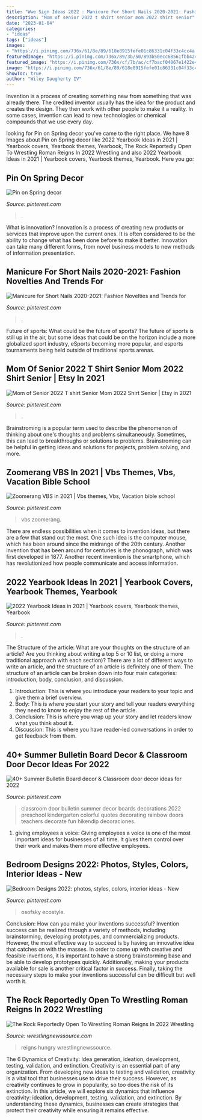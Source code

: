 ```yaml
---
title: "Wwe Sign Ideas 2022 : Manicure For Short Nails 2020-2021: Fashion Novelties And Trends For"
description: "Mom of senior 2022 t shirt senior mom 2022 shirt senior"
date: "2023-01-04"
categories:
- "ideas"
tags: ["ideas"]
images:
- "https://i.pinimg.com/736x/61/8e/89/618e8915fefe01c86331c04f33c4cc4a.jpg"
featuredImage: "https://i.pinimg.com/736x/89/3b/50/893b50ecc68561fbb424517f97376c11.jpg"
featured_image: "https://i.pinimg.com/736x/cf/7b/ac/cf7bacf04067e1422e4ad8441187364e.jpg"
image: "https://i.pinimg.com/736x/61/8e/89/618e8915fefe01c86331c04f33c4cc4a.jpg"
ShowToc: true
author: "Wiley Daugherty IV"
---
```



Invention is a process of creating something new from something that was already there. The credited inventor usually has the idea for the product and creates the design. They then work with other people to make it a reality. In some cases, invention can lead to new technologies or chemical compounds that we use every day.

	

		
looking for Pin on Spring decor you've came to the right place. We have 8 Images about Pin on Spring decor like 2022 Yearbook Ideas in 2021 | Yearbook covers, Yearbook themes, Yearbook, The Rock Reportedly Open To Wrestling Roman Reigns In 2022 Wrestling and also 2022 Yearbook Ideas in 2021 | Yearbook covers, Yearbook themes, Yearbook. Here you go:
		
    
## Pin On Spring Decor

<img loading=lazy src="https://i.pinimg.com/736x/89/3b/50/893b50ecc68561fbb424517f97376c11.jpg" onerror="this.onerror=null;this.src='https://tse3.mm.bing.net/th?id=OIP.xpM61Lom19s8HT7iMWxRhAHaJ6&amp;pid=15.1';" alt="Pin on Spring decor">

_Source: pinterest.com_

>. 

	

What is innovation?
Innovation is a process of creating new products or services that improve upon the current ones. It is often considered to be the ability to change what has been done before to make it better. Innovation can take many different forms, from novel business models to new methods of information presentation.

    
## Manicure For Short Nails 2020-2021: Fashion Novelties And Trends For

<img loading=lazy src="https://i.pinimg.com/736x/cf/7b/ac/cf7bacf04067e1422e4ad8441187364e.jpg" onerror="this.onerror=null;this.src='https://tse3.mm.bing.net/th?id=OIP.ADYLKxIW-DNXtfXUBG88nwHaHa&amp;pid=15.1';" alt="Manicure for Short Nails 2020-2021: Fashion Novelties and Trends for">

_Source: pinterest.com_

>. 

	

Future of sports: What could be the future of sports?
The future of sports is still up in the air, but some ideas that could be on the horizon include a more globalized sport industry, eSports becoming more popular, and esports tournaments being held outside of traditional sports arenas.

    
## Mom Of Senior 2022 T Shirt Senior Mom 2022 Shirt Senior | Etsy In 2021

<img loading=lazy src="https://i.pinimg.com/736x/8e/7f/73/8e7f73a3f81fd9f9afe68181ce193190.jpg" onerror="this.onerror=null;this.src='https://tse4.mm.bing.net/th?id=OIP.4nY0_69xsugJugF52EKRRAHaJ3&amp;pid=15.1';" alt="Mom of Senior 2022 T shirt Senior Mom 2022 Shirt Senior | Etsy in 2021">

_Source: pinterest.com_

>. 

	

Brainstroming is a popular term used to describe the phenomenon of thinking about one's thoughts and problems simultaneously. Sometimes, this can lead to breakthroughs or solutions to problems. Brainstroming can be helpful in getting ideas and solutions for projects, problem solving, and more.

    
## Zoomerang VBS In 2021 | Vbs Themes, Vbs, Vacation Bible School

<img loading=lazy src="https://i.pinimg.com/736x/fb/80/1d/fb801d60d92659fbeacc7b597031a86a.jpg" onerror="this.onerror=null;this.src='https://tse3.mm.bing.net/th?id=OIP.CJPCmaIhtraLsrmdUmgxZQHaLH&amp;pid=15.1';" alt="Zoomerang VBS in 2021 | Vbs themes, Vbs, Vacation bible school">

_Source: pinterest.com_

>vbs zoomerang. 

	

There are endless possibilities when it comes to invention ideas, but there are a few that stand out the most. One such idea is the computer mouse, which has been around since the midrange of the 20th century. Another invention that has been around for centuries is the phonograph, which was first developed in 1877. Another recent invention is the smartphone, which has revolutionized how people communicate and access information.

    
## 2022 Yearbook Ideas In 2021 | Yearbook Covers, Yearbook Themes, Yearbook

<img loading=lazy src="https://i.pinimg.com/736x/80/48/91/8048910a7d8e9870499ef2fccc536c4a.jpg" onerror="this.onerror=null;this.src='https://tse2.mm.bing.net/th?id=OIP.pPv8q0mGkBxhV3_28dZS4wHaN9&amp;pid=15.1';" alt="2022 Yearbook Ideas in 2021 | Yearbook covers, Yearbook themes, Yearbook">

_Source: pinterest.com_

>. 

	

The Structure of the article: What are your thoughts on the structure of an article? Are you thinking about writing a top 5 or 10 list, or doing a more traditional approach with each section)?
There are a lot of different ways to write an article, and the structure of an article is definitely one of them. The structure of an article can be broken down into four main categories: introduction, body, conclusion, and discussion. 
1) Introduction: This is where you introduce your readers to your topic and give them a brief overview. 
2) Body: This is where you start your story and tell your readers everything they need to know to enjoy the rest of the article.
3) Conclusion: This is where you wrap up your story and let readers know what you think about it. 
4) Discussion: This is where you have reader-led conversations in order to get feedback from them.

    
## 40+ Summer Bulletin Board Decor &amp; Classroom Door Decor Ideas For 2022

<img loading=lazy src="https://i.pinimg.com/736x/61/8e/89/618e8915fefe01c86331c04f33c4cc4a.jpg" onerror="this.onerror=null;this.src='https://tse3.mm.bing.net/th?id=OIP.OKh45RaisSfXOxjAYnU98AHaNK&amp;pid=15.1';" alt="40+ Summer Bulletin Board decor &amp; Classroom door decor ideas for 2022">

_Source: pinterest.com_

>classroom door bulletin summer decor boards decorations 2022 preschool kindergarten colorful quotes decorating rainbow doors teachers decorate fun hikendip decoraciones. 

	

1. giving employees a voice: Giving employees a voice is one of the most important ideas for businesses of all time. It gives them control over their work and makes them more effective employees.

    
## Bedroom Designs 2022: Photos, Styles, Colors, Interior Ideas - New

<img loading=lazy src="https://i.pinimg.com/736x/88/9b/ee/889bee0a7379d704d3873b13dc7a4b5d.jpg" onerror="this.onerror=null;this.src='https://tse2.mm.bing.net/th?id=OIP.QyD7b7XIuPxgI7f04-xEUwHaHa&amp;pid=15.1';" alt="Bedroom Designs 2022: photos, styles, colors, interior ideas - New">

_Source: pinterest.com_

>osofsky ecostyle. 

	

Conclusion: How can you make your inventions successful?
Invention success can be realized through a variety of methods, including brainstorming, developing prototypes, and commercializing products. However, the most effective way to succeed is by having an innovative idea that catches on with the masses. In order to come up with creative and feasible inventions, it is important to have a strong brainstorming base and be able to develop prototypes quickly. Additionally, making your products available for sale is another critical factor in success. Finally, taking the necessary steps to make your inventions successful can be difficult but well worth it.

    
## The Rock Reportedly Open To Wrestling Roman Reigns In 2022 Wrestling

<img loading=lazy src="https://cdn-cache.wrestlingnewssource.com/u/5c4106b8137b85d48e9d89ca1391f9e4_600_375.jpg" onerror="this.onerror=null;this.src='https://tse1.mm.bing.net/th?id=OIP.x0Pr5eIMM6ujsEDEhosqwwHaEo&amp;pid=15.1';" alt="The Rock Reportedly Open To Wrestling Roman Reigns In 2022 Wrestling">

_Source: wrestlingnewssource.com_

>reigns hungry wrestlingnewssource. 

	

The 6 Dynamics of Creativity: Idea generation, ideation, development, testing, validation, and extinction.
Creativity is an essential part of any organization. From developing new ideas to testing and validation, creativity is a vital tool that businesses use to drive their success. However, as creativity continues to grow in popularity, so too does the risk of its extinction. In this article, we will explore six dynamics that influence creativity: ideation, development, testing, validation, and extinction. By understanding these dynamics, businesses can create strategies that protect their creativity while ensuring it remains effective.

